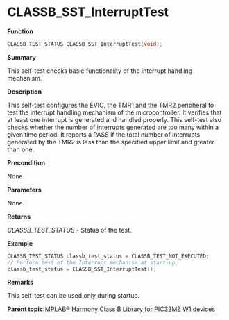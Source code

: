 # CLASSB\_SST\_InterruptTest

**Function**

```c
CLASSB_TEST_STATUS CLASSB_SST_InterruptTest(void);
```

**Summary**

This self-test checks basic functionality of the interrupt handling mechanism.

**Description**

This self-test configures the EVIC, the TMR1 and the TMR2 peripheral to test the interrupt handling mechanism of the microcontroller. It verifies that at least one interrupt is generated and handled properly. This self-test also checks whether the number of interrupts generated are too many within a given time period. It reports a PASS if the total number of interrupts generated by the TMR2 is less than the specified upper limit and greater than one.

**Precondition**

None.

**Parameters**

None.

**Returns**

*CLASSB\_TEST\_STATUS* - Status of the test.

**Example**

```c
CLASSB_TEST_STATUS classb_test_status = CLASSB_TEST_NOT_EXECUTED;
// Perform test of the Interrupt mechanism at start-up
classb_test_status = CLASSB_SST_InterruptTest();
```

**Remarks**

This self-test can be used only during startup.

**Parent topic:**[MPLAB® Harmony Class B Library for PIC32MZ W1 devices](GUID-B046F97C-6BDC-45FC-BC1F-8C54B8F6F09A.md)

